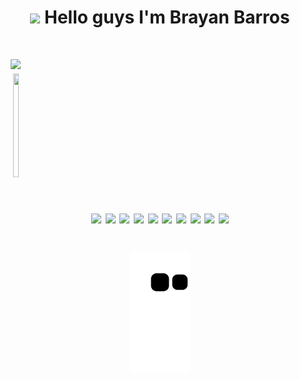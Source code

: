 <h1 align="center">
  <img
    src="https://media.giphy.com/media/hvRJCLFzcasrR4ia7z/giphy.gif"
    width="28"
  />
  Hello guys I'm Brayan Barros
</h1>
<h1 align="center" style="display: flex">
  <span
    style="
      flex-direction: row;
      flex-wrap: nowrap;
      justify-content: space-between;
    "
  >
    <img
      width="47%"
      src="https://github-readme-stats.vercel.app/api?username=brayanx16&show_icons=true&theme=dark"
    />
    <img
      height="166px"
      width="47%"
      src="https://github-readme-stats.vercel.app/api/top-langs/?username=brayanx16&show_icons=true&layout=compact&hide_progress=true"
    />
  </span>
</h1>
<h1 align="center">
  <span
    style="
      flex-direction: row;
      flex-wrap: nowrap;
      justify-content: space-between;
    "
  >
    <img
      src="https://img.shields.io/badge/vuejs-%2335495e.svg?style=for-the-badge&logo=vuedotjs&logoColor=%234FC08D"
    />
    <img
      src="https://img.shields.io/badge/react-%2320232a.svg?style=for-the-badge&logo=react&logoColor=%2361DAFB"
    />
    <img
      src="https://img.shields.io/badge/html5-%23E34F26.svg?style=for-the-badge&logo=html5&logoColor=white"
    />
    <img
      src="https://img.shields.io/badge/css3-%231572B6.svg?style=for-the-badge&logo=css3&logoColor=white"
    />
    <img
      src="https://img.shields.io/badge/SASS-hotpink.svg?style=for-the-badge&logo=SASS&logoColor=white"
    />
    <img
      src="https://img.shields.io/badge/typescript-%23007ACC.svg?style=for-the-badge&logo=typescript&logoColor=white"
    />
    <img
      src="https://img.shields.io/badge/javascript-%23323330.svg?style=for-the-badge&logo=javascript&logoColor=%23F7DF1E"
    />
    <img
      src="https://img.shields.io/badge/node.js-6DA55F?style=for-the-badge&logo=node.js&logoColor=white"
    />
    <img
      src="https://img.shields.io/badge/NPM-%23CB3837.svg?style=for-the-badge&logo=npm&logoColor=white"
    />
    <img
      src="https://img.shields.io/badge/yarn-%232C8EBB.svg?style=for-the-badge&logo=yarn&logoColor=white"
    />
  </span>
</h1>

<h1 align="center">
  <img
    src="https://github.com/brayanx16/brayanx16/blob/output/github-contribution-grid-snake.svg"
  />
</h1>

